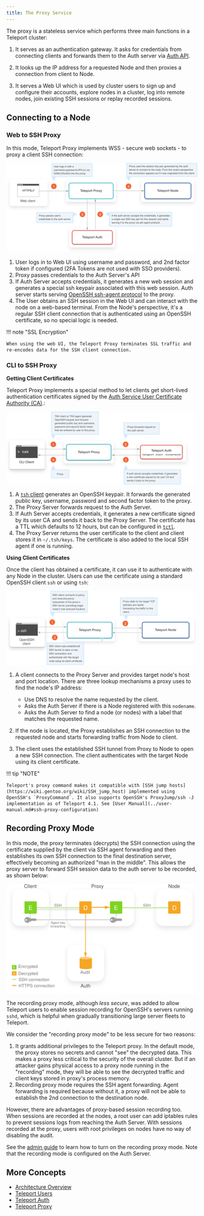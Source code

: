 ```yaml
---
title: The Proxy Service
---
```


The proxy is a stateless service which performs three main functions in a
Teleport cluster:

1. It serves as an authentication gateway. It asks for credentials from
   connecting clients and forwards them to the Auth server via [Auth
   API](teleport-auth.md#auth-api).

2. It looks up the IP address for a requested Node and then proxies a connection
   from client to Node.

3. It serves a Web UI which is used by cluster users to sign up and configure
   their accounts, explore nodes in a cluster, log into remote nodes, join
   existing SSH sessions or replay recorded sessions.

## Connecting to a Node

### Web to SSH Proxy

In this mode, Teleport Proxy implements WSS - secure web sockets - to proxy a
client SSH connection:

![Teleport Proxy Web](../../img/proxy-web.svg)

1. User logs in to Web UI using username and password, and 2nd factor token if
   configured (2FA Tokens are not used with SSO providers).
2. Proxy passes credentials to the Auth Server's API
3. If Auth Server accepts credentials, it generates a new web session and
   generates a special ssh keypair associated with this web session. Auth server
   starts serving [OpenSSH ssh-agent
   protocol](https://github.com/openssh/openssh-portable/blob/master/PROTOCOL.agent)
   to the proxy.
4. The User obtains an SSH session in the Web UI and can interact with the node
   on a web-based terminal. From the Node's perspective, it's a regular SSH
   client connection that is authenticated using an OpenSSH certificate, so no
   special logic is needed.

!!! note "SSL Encryption"

    When using the web UI, the Teleport Proxy terminates SSL traffic and re-encodes data for the SSH client connection.

### CLI to SSH Proxy

**Getting Client Certificates**

Teleport Proxy implements a special method to let clients get short-lived
authentication certificates signed by the [Auth Service User Certificate
Authority (CA)](./auth/#authentication-in-teleport).:

![Teleport Proxy SSH](../../img/proxy-ssh-1.svg)

1. A [`tsh` client](../cli-docs.md#tsh) generates an OpenSSH keypair. It forwards
   the generated public key, username, password and second factor token to the
   proxy.
2. The Proxy Server forwards request to the Auth Server.
3. If Auth Server accepts credentials, it generates a new certificate signed by
   its user CA and sends it back to the Proxy Server. The certificate has a TTL
   which defaults to 12 hours, but can be configured in
   [`tctl`](../cli-docs.md#tctl).
4. The Proxy Server returns the user certificate to the client and client stores
   it in `~/.tsh/keys`. The certificate is also added to the local SSH agent if
   one is running.

**Using Client Certificates**

Once the client has obtained a certificate, it can use it to authenticate with
any Node in the cluster. Users can use the certificate using a standard OpenSSH
client `ssh` or using `tsh`:

![Teleport Proxy Web](../../img/proxy-ssh-2.svg)

1. A client connects to the Proxy Server and provides target node's host and
   port location. There are three lookup mechanisms a proxy uses to find the
   node's IP address:

    * Use DNS to resolve the name requested by the client.
    * Asks the Auth Server if there is a Node registered with this `nodename`.
    * Asks the Auth Server to find a node (or nodes) with a label that matches
      the requested name.

2. If the node is located, the Proxy establishes an SSH connection to the
   requested node and starts forwarding traffic from Node to client.
3. The client uses the established SSH tunnel from Proxy to Node to open a new
   SSH connection. The client authenticates with the target Node using its
   client certificate.

!!! tip "NOTE"

    Teleport's proxy command makes it compatible with [SSH jump hosts](https://wiki.gentoo.org/wiki/SSH_jump_host) implemented using OpenSSH's `ProxyCommand`. It also supports OpenSSH's ProxyJump/ssh -J implementation as of Teleport 4.1. See [User Manual](../user-manual.md#ssh-proxy-configuration)

## Recording Proxy Mode

In this mode, the proxy terminates (decrypts) the SSH connection using the
certificate supplied by the client via SSH agent forwarding and then establishes
its own SSH connection to the final destination server, effectively becoming an
authorized "man in the middle". This allows the proxy server to forward SSH
session data to the auth server to be recorded, as shown below:

![recording-proxy](../../img/recording-proxy.svg)

The recording proxy mode, although _less secure_, was added to allow Teleport
users to enable session recording for OpenSSH's servers running `sshd`, which is
helpful when gradually transitioning large server fleets to Teleport.

We consider the "recording proxy mode" to be less secure for two reasons:

1. It grants additional privileges to the Teleport proxy. In the default mode,
   the proxy stores no secrets and cannot "see" the decrypted data. This makes a
   proxy less critical to the security of the overall cluster. But if an
   attacker gains physical access to a proxy node running in the "recording"
   mode, they will be able to see the decrypted traffic and client keys stored
   in proxy's process memory.
2. Recording proxy mode requires the SSH agent forwarding. Agent forwarding is
   required because without it, a proxy will not be able to establish the 2nd
   connection to the destination node.

However, there are advantages of proxy-based session recording too. When
sessions are recorded at the nodes, a root user can add iptables rules to
prevent sessions logs from reaching the Auth Server. With sessions recorded at
the proxy, users with root privileges on nodes have no way of disabling the
audit.

See the [admin guide](../admin-guide.md#recorded-sessions) to learn how to turn
on the recording proxy mode. Note that the recording mode is configured on the
Auth Server.

## More Concepts

* [Architecture Overview](teleport-architecture-overview.md)
* [Teleport Users](teleport-users.md)
* [Teleport Auth](teleport-auth.md)
* [Teleport Proxy](teleport-proxy.md)
